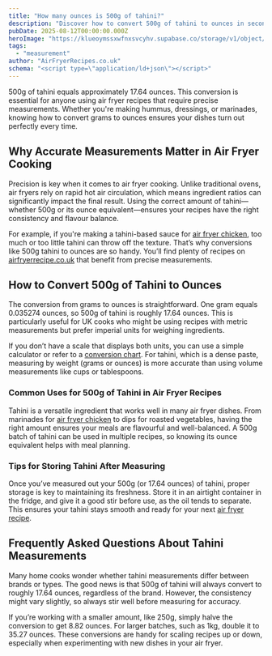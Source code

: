```yaml
---
title: "How many ounces is 500g of tahini?"
description: "Discover how to convert 500g of tahini to ounces in seconds. Perfect for air fryer recipes and precise cooking measurements."
pubDate: 2025-08-12T00:00:00.000Z
heroImage: "https://klueoymssxwfnxsvcyhv.supabase.co/storage/v1/object/public/md/how-many-ounces-is-500g-of-tahini-3d4252e9.webp"
tags:
  - "measurement"
author: "AirFryerRecipes.co.uk"
schema: "<script type=\"application/ld+json\"></script>"
---
```


<p>500g of tahini equals approximately 17.64 ounces. This conversion is essential for anyone using air fryer recipes that require precise measurements. Whether you're making hummus, dressings, or marinades, knowing how to convert grams to ounces ensures your dishes turn out perfectly every time.</p>

<h2>Why Accurate Measurements Matter in Air Fryer Cooking</h2>
<p>Precision is key when it comes to air fryer cooking. Unlike traditional ovens, air fryers rely on rapid hot air circulation, which means ingredient ratios can significantly impact the final result. Using the correct amount of tahini—whether 500g or its ounce equivalent—ensures your recipes have the right consistency and flavour balance.</p>
<p>For example, if you're making a tahini-based sauce for <a href=https://www.airfryerrecipe.co.uk/recipes>air fryer chicken</a>, too much or too little tahini can throw off the texture. That’s why conversions like 500g tahini to ounces are so handy. You’ll find plenty of recipes on <a href=https://www.airfryerrecipe.co.uk/>airfryerrecipe.co.uk</a> that benefit from precise measurements.</p>

<h2>How to Convert 500g of Tahini to Ounces</h2>
<p>The conversion from grams to ounces is straightforward. One gram equals 0.035274 ounces, so 500g of tahini is roughly 17.64 ounces. This is particularly useful for UK cooks who might be using recipes with metric measurements but prefer imperial units for weighing ingredients.</p>
<p>If you don’t have a scale that displays both units, you can use a simple calculator or refer to a <a href=https://www.airfryerrecipe.co.uk/air-fryer-conversion-chart>conversion chart</a>. For tahini, which is a dense paste, measuring by weight (grams or ounces) is more accurate than using volume measurements like cups or tablespoons.</p>

<h3>Common Uses for 500g of Tahini in Air Fryer Recipes</h3>
<p>Tahini is a versatile ingredient that works well in many air fryer dishes. From marinades for <a href=https://www.airfryerrecipe.co.uk/recipe-category/chicken>air fryer chicken</a> to dips for roasted vegetables, having the right amount ensures your meals are flavourful and well-balanced. A 500g batch of tahini can be used in multiple recipes, so knowing its ounce equivalent helps with meal planning.</p>

<h3>Tips for Storing Tahini After Measuring</h3>
<p>Once you’ve measured out your 500g (or 17.64 ounces) of tahini, proper storage is key to maintaining its freshness. Store it in an airtight container in the fridge, and give it a good stir before use, as the oil tends to separate. This ensures your tahini stays smooth and ready for your next <a href=https://www.airfryerrecipe.co.uk/recipes>air fryer recipe</a>.</p>

<h2>Frequently Asked Questions About Tahini Measurements</h2>
<p>Many home cooks wonder whether tahini measurements differ between brands or types. The good news is that 500g of tahini will always convert to roughly 17.64 ounces, regardless of the brand. However, the consistency might vary slightly, so always stir well before measuring for accuracy.</p>
<p>If you’re working with a smaller amount, like 250g, simply halve the conversion to get 8.82 ounces. For larger batches, such as 1kg, double it to 35.27 ounces. These conversions are handy for scaling recipes up or down, especially when experimenting with new dishes in your air fryer.</p>